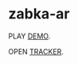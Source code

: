 # zabka-ar

PLAY [DEMO](https://jurasw.github.io/zabka-ar/).

OPEN [TRACKER](https://raw.githubusercontent.com/jurasw/zabka-ar/main/zababil2.png).
